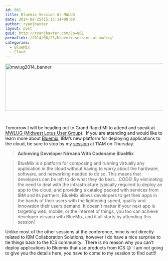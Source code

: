 ```yaml
---
id: 861
title: Bluemix Session At MWLUG
date: 2014-08-25T15:13:14+00:00
author: ryanjbaxter
layout: post
guid: http://ryanjbaxter.com/?p=861
permalink: /2014/08/25/bluemix-session-at-mwlug/
categories:
  - BlueMix
  - Cloud
---
```

[<img class="aligncenter wp-image-862 size-full" src="http://ryanjbaxter.com/wp-content/uploads/2014/08/mwlug2014_banner.jpg" alt="mwlug2014_banner" width="980" height="150" />](http://ryanjbaxter.com/wp-content/uploads/2014/08/mwlug2014_banner.jpg)

&nbsp;

Tomorrow I will be heading out to Grand Rapid MI to attend and speak at <a href="http://mwlug.com/" target="_blank">MWLUG (Midwest Lotus User Group)</a>.  If you are attending and would like to learn more about <a href="http://bluemix.net" target="_blank">Bluemix</a>, IBM&#8217;s new platform for deploying applications to the cloud, be sure to stop by my <a href="http://mwlug.com/mwlug/mwlug2014.nsf/Sessions.xsp" target="_blank">session</a> at 11AM on Thursday.

> **Achieving Developer Nirvana With Codename BlueMix**
  
> BlueMix is a platform for composing and running virtually any application in the cloud without having to worry about the hardware, software, and networking needed to do so. This means that developers can be left to do what they do best….CODE! By eliminating the need to deal with the infrastructure typically required to deploy an app to the cloud, and providing a catalog packed with services from IBM and its partners, BlueMix allows developers to get their apps in the hands of their users with the lightening speed, quality and innovation their users demand. It doesn’t matter if your next app is targeting web, mobile, or the internet of things, you too can achieve developer nirvana with BlueMix, and it all starts by attending this session!

Unlike most of the other sessions at the conference, mine is not directly related to IBM Collaboration Solutions, however I do have a nice surprise to tie things back to the ICS community.  There is no reason why you can&#8217;t deploy applications to Bluemix that use products from ICS 😉  I am not going to give you the details here, you have to come to my session to find out!!!